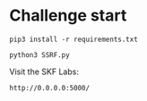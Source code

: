 # Challenge start

```
pip3 install -r requirements.txt
```

```
python3 SSRF.py
```

Visit the SKF Labs:
```
http://0.0.0.0:5000/
```
